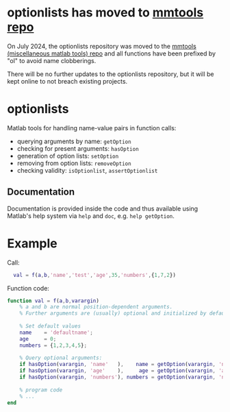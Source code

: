 # optionlists has moved to [mmtools repo](https://github.com/andreassommer/mmtools)

On July 2024, the optionlists repository was moved to the 
[mmtools (miscellaneous matlab tools) repo](https://github.com/andreassommer/mmtools)
and all functions have been prefixed by "ol" to avoid name clobberings.

There will be no further updates to the optionlists repository, 
but it will be kept online to not breach existing projects.

# optionlists

Matlab tools for handling name-value pairs in function calls:
  - querying arguments by name:     `getOption`
  - checking for present arguments: `hasOption`
  - generation of option lists:     `setOption`
  - removing from option lists:     `removeOption`
  - checking validity:              `isOptionlist`, `assertOptionlist` 

## Documentation

Documentation is provided inside the code and thus available using Matlab's help system via `help` and `doc`, e.g. `help getOption`.


# Example

Call: 
```matlab 
  val = f(a,b,'name','test','age',35,'numbers',{1,7,2})
```

Function code:
```matlab
function val = f(a,b,varargin)
    % a and b are normal position-dependent arguments.
    % Further arguments are (usually) optional and initialized by default values.
  
    % Set default values
    name    = 'defaultname';
    age     = 0;
    numbers = {1,2,3,4,5};
    
    % Query optional arguments:
    if hasOption(varargin, 'name'   ),    name = getOption(varargin, 'name'   );  end
    if hasOption(varargin, 'age'    ),     age = getOption(varargin, 'age'    );  end
    if hasOption(varargin, 'numbers'), numbers = getOption(varargin, 'numbers');  end
    
    % program code 
    % ...
end    
``` 
